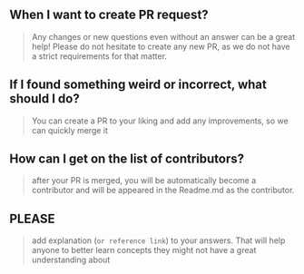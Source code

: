 ## When I want to create PR request?

> Any changes or new questions even without an answer can be a great help! Please do not hesitate to create any new PR, as we do not have a strict requirements for that matter.

## If I found something weird or incorrect, what should I do?

> You can create a PR to your liking and add any improvements, so we can quickly merge it

## How can I get on the list of contributors?

> after your PR is merged, you will be automatically become a contributor and will be appeared in the Readme.md as the contributor.

## PLEASE

> add explanation (`or reference link`) to your answers. That will help anyone to better learn concepts they might not have a great understanding about
